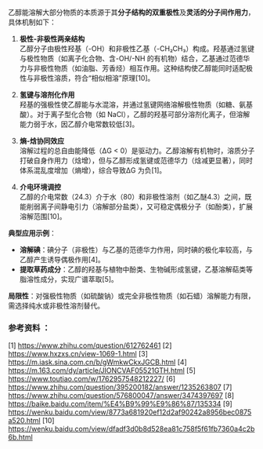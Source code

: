 

乙醇能溶解大部分物质的本质源于其**分子结构的双重极性**及**灵活的分子间作用力**，具体机制如下：

1. **极性-非极性两亲结构**  
   乙醇分子由极性羟基（-OH）和非极性乙基（-CH₂CH₃）构成。羟基通过氢键与极性物质（如离子化合物、含-OH/-NH 的有机物）结合，乙基通过范德华力与非极性物质（如油脂、芳香烃）相互作用。这种结构使乙醇能同时适配极性与非极性溶质，符合“相似相溶”原理[10]。

2. **氢键与溶剂化作用**  
   羟基的强极性使乙醇能与水混溶，并通过氢键网络溶解极性物质（如糖、氨基酸）。对于离子型化合物（如 NaCl），乙醇的羟基可部分溶剂化离子，但溶解能力弱于水，因乙醇介电常数较低[3]。

3. **熵-焓协同效应**  
   溶解过程的总自由能降低（ΔG < 0）是驱动力。乙醇溶解有机物时，溶质分子打破自身作用力（焓增），但与乙醇形成氢键或范德华力（焓减更显著），同时体系混乱度增加（熵增），综合导致ΔG 为负[1]。

4. **介电环境调控**  
   乙醇的介电常数（24.3）介于水（80）和非极性溶剂（如乙醚4.3）之间，既能削弱离子间静电引力（溶解部分盐类），又可稳定偶极分子（如酚类），扩展溶解范围[10]。

**典型应用示例**：  
- **溶解碘**：碘分子（非极性）与乙基的范德华力作用，同时碘的极化率较高，与乙醇产生诱导偶极作用[4]。  
- **提取草药成分**：乙醇的羟基与植物中酚类、生物碱形成氢键，乙基溶解萜类等脂溶性成分，实现广谱萃取[5]。

**局限性**：对强极性物质（如硫酸钠）或完全非极性物质（如石蜡）溶解能力有限，需选择纯水或非极性溶剂替代。

### 参考资料 ：
[1] https://www.zhihu.com/question/612762461
[2] https://www.hxzxs.cn/view-1069-1.html
[3] https://m.iask.sina.com.cn/b/gWmkwCkxJGCB.html
[4] https://m.163.com/dy/article/JIONCVAF05521GTH.html
[5] https://www.toutiao.com/w/1762957548212227/
[6] https://www.zhihu.com/question/395200182/answer/1235263807
[7] https://www.zhihu.com/question/576800047/answer/3474397697
[8] https://baike.baidu.com/item/%E4%B9%99%E9%86%87/135334
[9] https://wenku.baidu.com/view/8773a681920ef12d2af90242a8956bec0875a520.html
[10] https://wenku.baidu.com/view/dfadf3d0b8d528ea81c758f5f61fb7360a4c2b6b.html